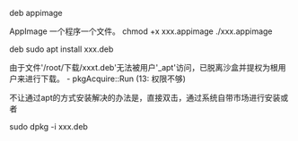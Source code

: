 

deb appimage

AppImage 一个程序一个文件。
chmod +x xxx.appimage
./xxx.appimage

deb
sudo apt install xxx.deb

 由于文件'/root/下载/xxxt.deb'无法被用户'_apt'访问，已脱离沙盒并提权为根用户来进行下载。 - pkgAcquire::Run (13: 权限不够)

不让通过apt的方式安装解决的办法是，直接双击，通过系统自带市场进行安装或者

sudo dpkg -i xxx.deb


